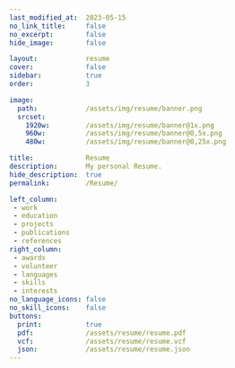 ```yaml
---
last_modified_at:  2023-05-15
no_link_title:     false 
no_excerpt:        false 
hide_image:        false

layout:            resume
cover:             false
sidebar:           true
order:             3

image:
  path:            /assets/img/resume/banner.png
  srcset:
    1920w:         /assets/img/resume/banner@1x.png
    960w:          /assets/img/resume/banner@0,5x.png
    480w:          /assets/img/resume/banner@0,25x.png

title:             Resume
description:       My personal Resume.
hide_description:  true
permalink:         /Resume/

left_column:
 - work
 - education
 - projects
 - publications
 - references
right_column:
 - awards
 - volunteer
 - languages
 - skills
 - interests
no_language_icons: false
no_skill_icons:    false
buttons:
  print:           true
  pdf:             /assets/resume/resume.pdf
  vcf:             /assets/resume/resume.vcf
  json:            /assets/resume/resume.json
---
```

